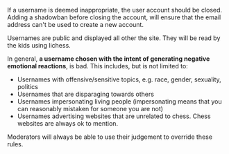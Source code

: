 If a username is deemed inappropriate, the user account should be closed. Adding a shadowban before closing the account, will ensure that the email address can't be used to create a new account.

Usernames are public and displayed all other the site. They will be read by the kids using lichess.

In general, **a username chosen with the intent of generating negative emotional reactions**, is bad. This includes, but is not limited to:

* Usernames with offensive/sensitive topics, e.g. race, gender, sexuality, politics
* Usernames that are disparaging towards others
* Usernames impersonating living people (impersonating means that you can reasonably mistaken for someone you are not)
* Usernames advertising websites that are unrelated to chess. Chess websites are always ok to mention.

Moderators will always be able to use their judgement to override these rules.